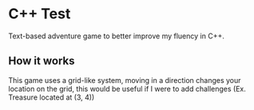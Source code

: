 # C++ Test
Text-based adventure game to better improve my fluency in C++.

## How it works
This game uses a grid-like system, moving in a direction changes your location on the grid, this would be useful if I were to add challenges (Ex. Treasure located at (3, 4))
